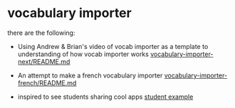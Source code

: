 # vocabulary importer

there are the following:

- Using Andrew & Brian's video of vocab importer as a template to understanding of how vocab importer works [vocabulary-importer-next/README.md](vocabulary-importer-next/README.md)

- An attempt to make a french vocabulary importer [vocabulary-importer-french/README.md](vocabulary-importer-french/README.md)

* inspired to see students sharing cool apps [student example](https://github.com/NahuelRocha/gen-ai-bootcamp-2025/tree/main/vocab-importer)
